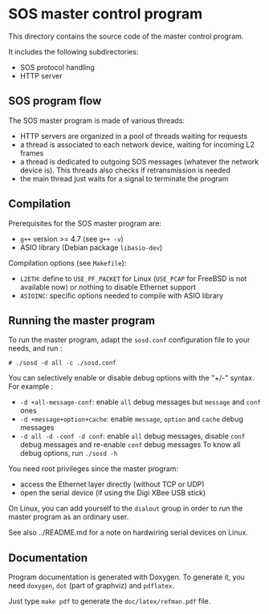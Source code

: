 SOS master control program
==========================

This directory contains the source code of the master control program.

It includes the following subdirectories:
- SOS protocol handling
- HTTP server


SOS program flow
----------------

The SOS master program is made of various threads:
- HTTP servers are organized in a pool of threads waiting
    for requests
- a thread is associated to each network device, waiting for
    incoming L2 frames
- a thread is dedicated to outgoing SOS messages (whatever
    the network device is). This threads also checks if
    retransmission is needed
- the main thread just waits for a signal to terminate the
    program


Compilation
-----------

Prerequisites for the SOS master program are:
- `g++` version >= 4.7 (see `g++ -v`)
- ASIO library (Debian package `libasio-dev`)

Compilation options (see `Makefile`):
- `L2ETH`: define to `USE_PF_PACKET` for Linux (`USE_PCAP` for FreeBSD
	is not available now) or nothing to disable Ethernet support
- `ASIOINC`: specific options needed to compile with ASIO library


Running the master program
--------------------------

To run the master program, adapt the `sosd.conf` configuration file to
your needs, and run :

    # ./sosd -d all -c ./sosd.conf

You can selectively enable or disable debug options with the "+/-" syntax.
For example :
- `-d +all-message-conf`: enable `all` debug messages but `message` and `conf` ones
- `-d +message+option+cache`: enable `message`, `option` and `cache` debug messages
- `-d all -d -conf -d conf`: enable `all` debug messages, disable `conf` debug messages and re-enable `conf` debug messages
To know all debug options, run `./sosd -h`

You need root privileges since the master program:
- access the Ethernet layer directly (without TCP or UDP)
- open the serial device (if using the Digi XBee USB stick)

On Linux, you can add yourself to the `dialout` group in order to run
the master program as an ordinary user.

See also ../README.md for a note on hardwiring serial devices on Linux.


Documentation
-------------

Program documentation is generated with Doxygen. To generate it, you need
`doxygen`, `dot` (part of graphviz) and `pdflatex`.

Just type `make pdf` to generate the `doc/latex/refman.pdf` file.
